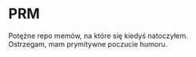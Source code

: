 # PRM
Potężne repo memów, na które się kiedyś natoczyłem.  
Ostrzegam, mam prymitywne poczucie humoru.
